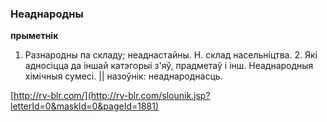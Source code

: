 ### Неаднародны
**прыметнік**

1. Разнародны па складу; неаднастайны. Н. склад насельніцтва. 2. Які адносіцца да іншай катэгорыі з'яў, прадметаў і інш. Неаднародныя хімічныя сумесі. || назоўнік: неаднароднасць.

<a rel="author">[http://rv-blr.com/](http://rv-blr.com/slounik.jsp?letterId=0&maskId=0&pageId=1881)</a>

